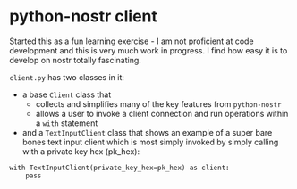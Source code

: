 # python-nostr client
Started this as a fun learning exercise - I am not proficient at code development and this is very much work in progress. I find how easy it is to develop on nostr totally fascinating. 

`client.py` has two classes in it:
 - a base `Client` class that
    - collects and simplifies many of the key features from `python-nostr`
    - allows a user to invoke a client connection and run operations within a `with` statement
 - and a `TextInputClient` class that shows an example of a super bare bones text input client which is most simply invoked by simply calling with a private key hex (pk_hex):
```
with TextInputClient(private_key_hex=pk_hex) as client:
    pass
```